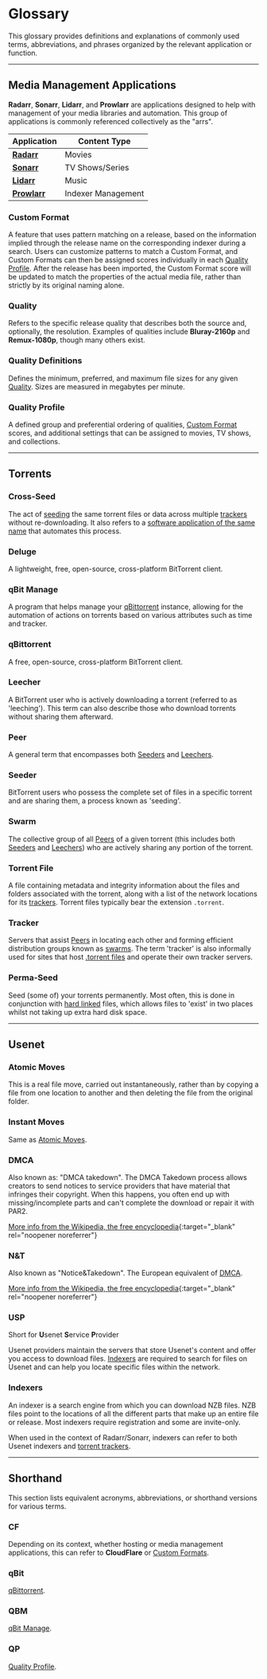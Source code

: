# Glossary

This glossary provides definitions and explanations of commonly used terms, abbreviations, and phrases organized by the relevant application or function.

---

## Media Management Applications

**Radarr**, **Sonarr**, **Lidarr**, and **Prowlarr** are applications designed to help with management of your media libraries and automation. This group of applications is commonly referenced collectively as the "arrs".

| Application                          | Content Type       |
| ------------------------------------ | ------------------ |
| [**Radarr**](../Radarr/index.md)     | Movies             |
| [**Sonarr**](../Sonarr/index.md)     | TV Shows/Series    |
| [**Lidarr**](../Lidarr/index.md)     | Music              |
| [**Prowlarr**](../Prowlarr/index.md) | Indexer Management |

### Custom Format

A feature that uses pattern matching on a release, based on the information implied through the release name on the corresponding indexer during a search. Users can customize patterns to match a Custom Format, and Custom Formats can then be assigned scores individually in each [Quality Profile](#quality-profile). After the release has been imported, the Custom Format score will be updated to match the properties of the actual media file, rather than strictly by its original naming alone.

### Quality

Refers to the specific release quality that describes both the source and, optionally, the resolution. Examples of qualities include **Bluray-2160p** and **Remux-1080p**, though many others exist.

### Quality Definitions

Defines the minimum, preferred, and maximum file sizes for any given [Quality](#quality). Sizes are measured in megabytes per minute.

### Quality Profile

A defined group and preferential ordering of qualities, [Custom Format](#custom-format) scores, and additional settings that can be assigned to movies, TV shows, and collections.

---

## Torrents

### Cross-Seed

The act of [seeding](#seeder) the same torrent files or data across multiple [trackers](#tracker) without re-downloading. It also refers to a [software application of the same name](https://www.cross-seed.org) that automates this process.

### Deluge

A lightweight, free, open-source, cross-platform BitTorrent client.

### qBit Manage

A program that helps manage your [qBittorrent](#qbittorrent) instance, allowing for the automation of actions on torrents based on various attributes such as time and tracker.

### qBittorrent

A free, open-source, cross-platform BitTorrent client.

### Leecher

A BitTorrent user who is actively downloading a torrent (referred to as 'leeching'). This term can also describe those who download torrents without sharing them afterward.

### Peer

A general term that encompasses both [Seeders](#seeder) and [Leechers](#leecher).

### Seeder

BitTorrent users who possess the complete set of files in a specific torrent and are sharing them, a process known as 'seeding'.

### Swarm

The collective group of all [Peers](#peer) of a given torrent (this includes both [Seeders](#seeder) and [Leechers](#leecher)) who are actively sharing any portion of the torrent.

### Torrent File

A file containing metadata and integrity information about the files and folders associated with the torrent, along with a list of the network locations for its [trackers](#tracker). Torrent files typically bear the extension `.torrent`.

### Tracker

Servers that assist [Peers](#peer) in locating each other and forming efficient distribution groups known as [swarms](#swarm). The term 'tracker' is also informally used for sites that host [.torrent files](#torrent-file) and operate their own tracker servers.

### Perma-Seed

Seed (some of) your torrents permanently. Most often, this is done in conjunction with [hard linked](/Hardlinks/Hardlinks-and-Instant-Moves/) files, which allows files to 'exist' in two places whilst not taking up extra hard disk space.

---

## Usenet

### Atomic Moves

This is a real file move, carried out instantaneously, rather than by copying a file from one location to another and then deleting the file from the original folder.

### Instant Moves

Same as [Atomic Moves](#atomic-moves).

### DMCA

Also known as: "DMCA takedown". The DMCA Takedown process allows creators to send notices to service providers that have material that infringes their copyright.
When this happens, you often end up with missing/incomplete parts and can't complete the download or repair it with PAR2.

[More info from the Wikipedia, the free encyclopedia](https://en.wikipedia.org/wiki/Digital_Millennium_Copyright_Act){:target="\_blank" rel="noopener noreferrer"}

### N&T

Also known as "Notice&Takedown". The European equivalent of [DMCA](#dmca).

[More info from the Wikipedia, the free encyclopedia](https://en.wikipedia.org/wiki/Notice_and_take_down){:target="\_blank" rel="noopener noreferrer"}

### USP

Short for **U**senet **S**ervice **P**rovider

Usenet providers maintain the servers that store Usenet's content and offer you access to download files. [Indexers](#indexers) are required to search for files on Usenet and can help you locate specific files within the network.

### Indexers

An indexer is a search engine from which you can download NZB files. NZB files point to the locations of all the different parts that make up an entire file or release. Most indexers require registration and some are invite-only.

When used in the context of Radarr/Sonarr, indexers can refer to both Usenet indexers and [torrent trackers](#tracker).

---

## Shorthand

This section lists equivalent acronyms, abbreviations, or shorthand versions for various terms.

### CF

Depending on its context, whether hosting or media management applications, this can refer to **CloudFlare** or [Custom Formats](#custom-format).

### qBit

[qBittorrent](#qbittorrent).

### QBM

[qBit Manage](#qbit-manage).

### QP

[Quality Profile](#quality-profile).
